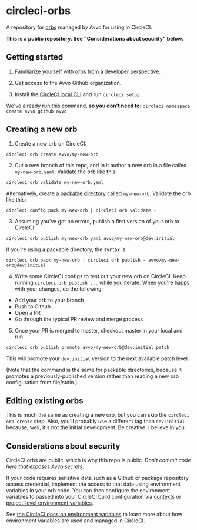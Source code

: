 # circleci-orbs

A repository for [orbs](https://circleci.com/orbs/) managed by Avvo for using in CircleCI.

**This is a public repository. See "Considerations about security" below.**

## Getting started

1. Familiarize yourself with [orbs from a developer perspective](https://circleci.com/docs/2.0/orb-intro/).

2. Get access to the Avvo Github organization.

3. Install the [CircleCI local CLI](https://circleci.com/docs/2.0/local-cli/) and run `circleci setup`

We've already run this command, **so you don't need to**: `circleci namespace create avvo github avvo`

## Creating a new orb

1. Create a new orb on CircleCI:

```
circleci orb create avvo/my-new-orb
```

2. Cut a new branch of this repo, and in it author a new orb in a file called `my-new-orb.yaml`. Validate the orb like this:

```
circleci orb validate my-new-orb.yaml
```

Alternatively, create a [packable directory](https://circleci.com/docs/2.0/local-cli/#packing-a-config) called `my-new-orb`. Validate the orb like this:

```
circleci config pack my-new-orb | circleci orb validate -
```

3. Assuming you've got no errors, publish a first version of your orb to CircleCI:

```
circleci orb publish my-new-orb.yaml avvo/my-new-orb@dev:initial
```

If you're using a packable directory, the syntax is:

```
circleci orb pack my-new-orb | circleci orb publish - avvo/my-new-orb@dev:initial
```

4. Write some CircleCI configs to test out your new orb on CircleCI. Keep running `circleci orb publish ...` while you iterate. When you're happy with your changes, do the following:

* Add your orb to your branch
* Push to Github
* Open a PR
* Go through the typical PR review and merge process

5. Once your PR is merged to master, checkout master in your local and run

```
circleci orb publish promote avvo/my-new-orb@dev:initial patch
```

This will promote your `dev:initial` version to the next available patch level.

(Note that the command is the same for packable directories, because it promotes a previously-published version rather than reading a new orb configuration from file/stdin.)

## Editing existing orbs

This is much the same as creating a new orb, but you can skip the `circleci orb create` step. Also, you'll probably use a different tag than `dev:initial` because, well, it's not the initial development. Be creative. I believe in you.

## Considerations about security

CircleCI orbs are public, which is why this repo is public. *Don't commit code here that exposes Avvo secrets.*

If your code requires sensitive data such as a Github or package repository access credential, implement the access to that data using environment variables in your orb code. You can then configure the environment variables to passed into your CircleCI build configuration via [contexts](https://circleci.com/docs/2.0/contexts/) or [project-level environment variables](https://circleci.com/docs/2.0/env-vars/#setting-an-environment-variable-in-a-project).

See [the CircleCI docs on environment variables](https://circleci.com/docs/2.0/env-vars/) to learn more about how environment variables are used and managed in CircleCI.
